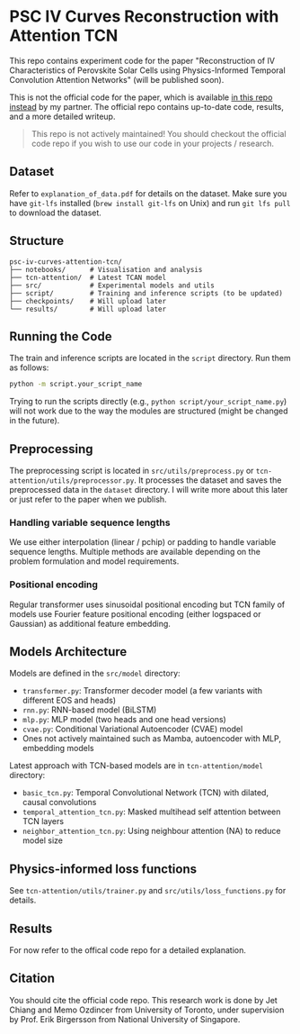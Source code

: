 # PSC IV Curves Reconstruction with Attention TCN

This repo contains experiment code for the paper "Reconstruction of IV Characteristics of Perovskite Solar Cells using Physics-Informed Temporal Convolution Attention Networks" (will be published soon).

This is not the official code for the paper, which is available [in this repo instead](https://github.com/memo-ozdincer/PINN-iV-curve-reconstruction) by my partner. The official repo contains up-to-date code, results, and a more detailed writeup.

> This repo is not actively maintained! You should checkout the official code repo if you wish to use our code in your projects / research.

## Dataset

Refer to `explanation_of_data.pdf` for details on the dataset. Make sure you have `git-lfs` installed (`brew install git-lfs` on Unix) and run `git lfs pull` to download the dataset.

## Structure

```plaintext
psc-iv-curves-attention-tcn/
├── notebooks/      # Visualisation and analysis
├── tcn-attention/  # Latest TCAN model
├── src/            # Experimental models and utils
├── script/         # Training and inference scripts (to be updated)
├── checkpoints/    # Will upload later
└── results/        # Will upload later
```

## Running the Code

The train and inference scripts are located in the `script` directory. Run them as follows:

```bash
python -m script.your_script_name
```

Trying to run the scripts directly (e.g., `python script/your_script_name.py`) will not work due to the way the modules are structured (might be changed in the future).

## Preprocessing

The preprocessing script is located in `src/utils/preprocess.py` or `tcn-attention/utils/preprocessor.py`. It processes the dataset and saves the preprocessed data in the `dataset` directory. I will write more about this later or just refer to the paper when we publish.

### Handling variable sequence lengths

We use either interpolation (linear / pchip) or padding to handle variable sequence lengths. Multiple methods are available depending on the problem formulation and model requirements.

### Positional encoding

Regular transformer uses sinusoidal positional encoding but TCN family of models use Fourier feature positional encoding (either logspaced or Gaussian) as additional feature embedding.

## Models Architecture

Models are defined in the `src/model` directory:

- `transformer.py`: Transformer decoder model (a few variants with different EOS and heads)
- `rnn.py`: RNN-based model (BiLSTM)
- `mlp.py`: MLP model (two heads and one head versions)
- `cvae.py`: Conditional Variational Autoencoder (CVAE) model
- Ones not actively maintained such as Mamba, autoencoder with MLP, embedding models

Latest approach with TCN-based models are in `tcn-attention/model` directory:

- `basic_tcn.py`: Temporal Convolutional Network (TCN) with dilated, causal convolutions
- `temporal_attention_tcn.py`: Masked multihead self attention between TCN layers
- `neighbor_attention_tcn.py`: Using neighbour attention (NA) to reduce model size

## Physics-informed loss functions

See `tcn-attention/utils/trainer.py` and `src/utils/loss_functions.py` for details.

## Results

For now refer to the offical code repo for a detailed explanation.

## Citation

You should cite the official code repo. This research work is done by Jet Chiang and Memo Ozdincer from University of Toronto, under supervision by Prof. Erik Birgersson from National University of Singapore.
